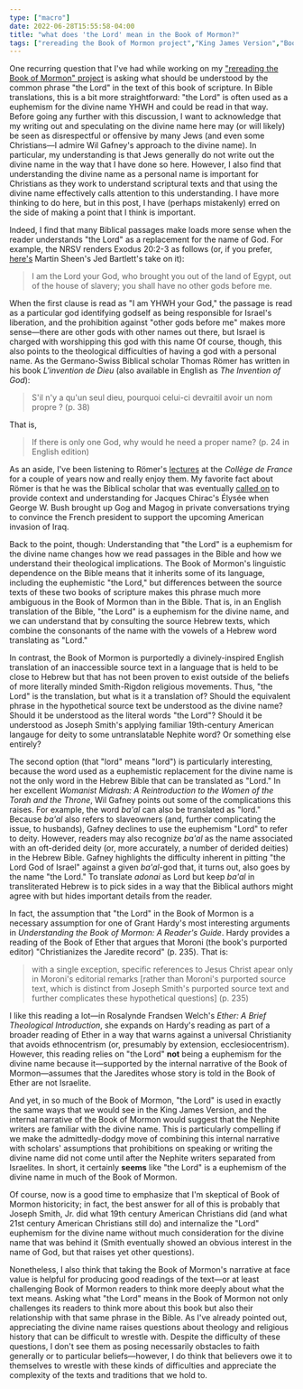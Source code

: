 ```yaml
---
type: ["macro"]
date: 2022-06-28T15:55:58-04:00
title: "what does 'the Lord' mean in the Book of Mormon?"
tags: ["rereading the Book of Mormon project","King James Version","Book of Mormon","Thomas Römer","Wil Gafney","Grant Hardy","King James Version"]
---
```


One recurring question that I've had while working on my ["rereading the Book of Mormon" project](https://spencergreenhalgh.com/tags/rereading-the-book-of-mormon-project/) is asking what should be understood by the common phrase "the Lord" in the text of this book of scripture. In Bible translations, this is a bit more straightforward: "the Lord" is often used as a euphemism for the divine name YHWH and could be read in that way. Before going any further with this discussion, I want to acknowledge that my writing out and speculating on the divine name here may (or will likely) be seen as disrespectful or offensive by many Jews (and even some Christians—I admire Wil Gafney's approach to the divine name). In particular, my understanding is that Jews generally do not write out the divine name in the way that I have done so here. However, I also find that understanding the divine name as a personal name is important for Christians as they work to understand scriptural texts and that using the divine name effectively calls attention to this understanding. I have more thinking to do here, but in this post, I have (perhaps mistakenly) erred on the side of making a point that I think is important.

Indeed, I find that many Biblical passages make loads more sense when the reader understands "the Lord" as a replacement for the name of God. For example, the NRSV renders Exodus 20:2-3 as follows (or, if you prefer, [here's](https://www.youtube.com/watch?v=CTG5p4wEAAM) Martin Sheen's Jed Bartlett's take on it): 

> I am the Lord your God, who brought you out of the land of Egypt, out of the house of slavery; you shall have no other gods before me.

When the first clause is read as "I am YHWH your God," the passage is read as a particular god identifying godself as being responsible for Israel's liberation, and the prohibition against "other gods before me" makes more sense—there are other gods with other names out there, but Israel is charged with worshipping this god with this name Of course, though, this also points to the theological difficulties of having a god with a personal name. As the Germano-Swiss Biblical scholar Thomas Römer has written in his book *L'invention de Dieu* (also available in English as *The Invention of God*):

> S'il n'y a qu'un seul dieu, pourquoi celui-ci devraitil avoir un nom propre ? (p. 38)

That is, 

> If there is only one God, why would he need a proper name? (p. 24 in English edition)

As an aside, I've been listening to Römer's [lectures](https://podcasts.apple.com/us/podcast/milieux-bibliques-thomas-r%C3%B6mer/id868759864) at the *Collège de France* for a couple of years now and really enjoy them. My favorite fact about Römer is that he was the Biblical scholar that was eventually [called on](https://wp.unil.ch/allezsavoir/george-bush-et-le-code-ezechiel/) to provide context and understanding for Jacques Chirac's Élysée when George W. Bush brought up Gog and Magog in private conversations trying to convince the French president to support the upcoming American invasion of Iraq.

Back to the point, though: Understanding that "the Lord" is a euphemism for the divine name changes how we read passages in the Bible and how we understand their theological implications. The Book of Mormon's linguistic dependence on the Bible means that it inherits some of its language, including the euphemistic "the Lord," but differences between the source texts of these two books of scripture makes this phrase much more ambiguous in the Book of Mormon than in the Bible. That is, in an English translation of the Bible, "the Lord" is a euphemism for the divine name, and we can understand that by consulting the source Hebrew texts, which combine the consonants of the name with the vowels of a Hebrew word translating as "Lord." 

In contrast, the Book of Mormon is purportedly a divinely-inspired English translation of an inaccessible source text in a language that is held to be close to Hebrew but that has not been proven to exist outside of the beliefs of more literally minded Smith-Rigdon religious movements. Thus, "the Lord" is the translation, but what is it a translation of? Should the equivalent phrase in the hypothetical source text be understood as the divine name? Should it be understood as the literal words "the Lord"? Should it be understood as Joseph Smith's applying familiar 19th-century American langauge for deity to some untranslatable Nephite word? Or something else entirely?

The second option (that "lord" means "lord")  is particularly interesting, because the word used as a euphemistic replacement for the divine name is not the only word in the Hebrew Bible that can be translated as "Lord." In her excellent *Womanist Midrash: A Reintroduction to the Women of the Torah and the Throne*, Wil Gafney points out some of the complications this raises. For example, the word *ba'al* can also be translated as "lord." Because *ba'al* also refers to slaveowners (and, further complicating the issue, to husbands), Gafney declines to use the euphemism "Lord" to refer to deity. However, readers may also recognize *ba'al* as the name associated with an oft-derided deity (or, more accurately, a number of derided deities) in the Hebrew Bible. Gafney highlights the difficulty inherent in pitting "the Lord God of Israel" against a given *ba'al*-god that, it turns out, also goes by the name "the Lord." To translate *adonai* as Lord but keep *ba'al* in transliterated Hebrew is to pick sides in a way that the Biblical authors might agree with but hides important details from the reader.

In fact, the assumption that "the Lord" in the Book of Mormon is a necessary assumption for one of Grant Hardy's most interesting arguments in *Understanding the Book of Mormon: A Reader's Guide*. Hardy provides a reading of the Book of Ether that argues that Moroni (the book's purported editor) "Christianizes the Jaredite record" (p. 235). That is:

> with a single exception, specific references to Jesus Christ apear only in Moroni's editorial remarks [rather than Moroni's purported source text, which is distinct from Joseph Smith's purported source text and further complicates these hypothetical questions] (p. 235)

I like this reading a lot—in Rosalynde Frandsen Welch's *Ether: A Brief Theological Introduction*, she expands on Hardy's reading as part of a broader reading of Ether in a way that warns against a universal Christianity that avoids ethnocentrism (or, presumably by extension, ecclesiocentrism). However, this reading relies on "the Lord" **not** being a euphemism for the divine name because it—supported by the internal narrative of the Book of Mormon—assumes that the Jaredites whose story is told in the Book of Ether are not Israelite. 

And yet, in so much of the Book of Mormon, "the Lord" is used in exactly the same ways that we would see in the King James Version, and the internal narrative of the Book of Mormon would suggest that the Nephite writers are familiar with the divine name. This is particularly compelling if we make the admittedly-dodgy move of combining this internal narrative with scholars' assumptions that prohibitions on speaking or writing the divine name did not come until after the Nephite writers separated from Israelites. In short, it certainly **seems** like "the Lord" is a euphemism of the divine name in much of the Book of Mormon. 

Of course, now is a good time to emphasize that I'm skeptical of Book of Mormon historicity; in fact, the best answer for all of this is probably that Joseph Smith, Jr. did what 19th century American Christians did (and what 21st century American Christians still do) and internalize the "Lord" euphemism for the divine name without much consideration for the divine name that was behind it (Smith eventually showed an obvious interest in the name of God, but that raises yet other questions). 

Nonetheless, I also think that taking the Book of Mormon's narrative at face value is helpful for producing good readings of the text—or at least challenging Book of Mormon readers to think more deeply about what the text means. Asking what "the Lord" means in the Book of Mormon not only challenges its readers to think more about this book but also their relationship with that same phrase in the Bible. As I've already pointed out, appreciating the divine name raises questions about theology and religious history that can be difficult to wrestle with. Despite the difficulty of these questions, I don't see them as posing necessarily obstacles to faith generally or to particular beliefs—however, I do think that believers owe it to themselves to wrestle with these kinds of difficulties and appreciate the complexity of the texts and traditions that we hold to.
